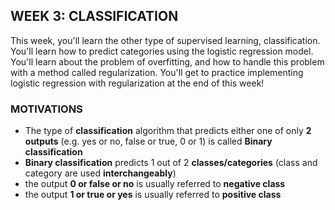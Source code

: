 ## WEEK 3: CLASSIFICATION

This week, you'll learn the other type of supervised learning, classification. You'll learn how to predict categories using the logistic regression model. You'll learn about the problem of overfitting, and how to handle this problem with a method called regularization. You'll get to practice implementing logistic regression with regularization at the end of this week!

### MOTIVATIONS

- The type of **classification** algorithm that predicts either one of only **2 outputs** (e.g. yes or no, false or true, 0 or 1) is called **Binary classification**
- **Binary classification** predicts 1 out of 2 **classes/categories** (class and category are used **interchangeably**)
- the output **0 or false or no** is usually referred to **negative class**
- the output **1 or true or yes** is usually referred to **positive class**